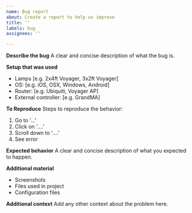 ```yaml
---
name: Bug report
about: Create a report to help us improve
title: ''
labels: bug
assignees: ''

---
```


**Describe the bug**
A clear and concise description of what the bug is.

**Setup that was used**
 - Lamps [e.g. 2x4ft Voyager, 3x2ft Voyager]
 - OS: [e.g. iOS, OSX, Windows, Android]
 - Router: [e.g. Ubiquiti, Voyager AP]
 - External controller: [e.g. GrandMA]

**To Reproduce**
Steps to reproduce the behavior:
1. Go to '...'
2. Click on '....'
3. Scroll down to '....'
4. See error

**Expected behavior**
A clear and concise description of what you expected to happen.

**Additional material**
 - Screenshots
 - Files used in project
 - Configuration files

**Additional context**
Add any other context about the problem here.
